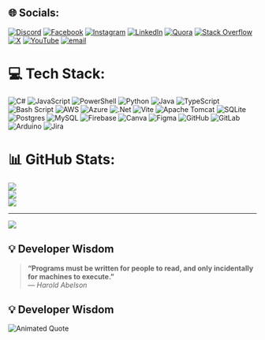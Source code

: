 
## 🌐 Socials:
[![Discord](https://img.shields.io/badge/Discord-%237289DA.svg?logo=discord&logoColor=white)](https://discord.gg/https://discord.gg/rWZSjCpWks) [![Facebook](https://img.shields.io/badge/Facebook-%231877F2.svg?logo=Facebook&logoColor=white)](https://www.fb.com/l/6lp1kJRRR) [![Instagram](https://img.shields.io/badge/Instagram-%23E4405F.svg?logo=Instagram&logoColor=white)](https://instagram.com/techiefidel) [![LinkedIn](https://img.shields.io/badge/LinkedIn-%230077B5.svg?logo=linkedin&logoColor=white)](https://linkedin.com/in/fidelis-odhiambo-b41231371/) [![Quora](https://img.shields.io/badge/Quora-%23B92B27.svg?logo=Quora&logoColor=white)](https://quora.com/profile/Fidelis-Odhiambo) [![Stack Overflow](https://img.shields.io/badge/-Stackoverflow-FE7A16?logo=stack-overflow&logoColor=white)](https://stackoverflow.com/users/20408001/fidel) [![X](https://img.shields.io/badge/X-black.svg?logo=X&logoColor=white)](https://x.com/@crypofficial) [![YouTube](https://img.shields.io/badge/YouTube-%23FF0000.svg?logo=YouTube&logoColor=white)](https://youtube.com/@Tech_Wins) [![email](https://img.shields.io/badge/Email-D14836?logo=gmail&logoColor=white)](mailto:fidelisodhiambo254@gmail.com) 

# 💻 Tech Stack:
![C#](https://img.shields.io/badge/c%23-%23239120.svg?style=for-the-badge&logo=csharp&logoColor=white) ![JavaScript](https://img.shields.io/badge/javascript-%23323330.svg?style=for-the-badge&logo=javascript&logoColor=%23F7DF1E) ![PowerShell](https://img.shields.io/badge/PowerShell-%235391FE.svg?style=for-the-badge&logo=powershell&logoColor=white) ![Python](https://img.shields.io/badge/python-3670A0?style=for-the-badge&logo=python&logoColor=ffdd54) ![Java](https://img.shields.io/badge/java-%23ED8B00.svg?style=for-the-badge&logo=openjdk&logoColor=white) ![TypeScript](https://img.shields.io/badge/typescript-%23007ACC.svg?style=for-the-badge&logo=typescript&logoColor=white) ![Bash Script](https://img.shields.io/badge/bash_script-%23121011.svg?style=for-the-badge&logo=gnu-bash&logoColor=white) ![AWS](https://img.shields.io/badge/AWS-%23FF9900.svg?style=for-the-badge&logo=amazon-aws&logoColor=white) ![Azure](https://img.shields.io/badge/azure-%230072C6.svg?style=for-the-badge&logo=microsoftazure&logoColor=white) ![.Net](https://img.shields.io/badge/.NET-5C2D91?style=for-the-badge&logo=.net&logoColor=white) ![Vite](https://img.shields.io/badge/vite-%23646CFF.svg?style=for-the-badge&logo=vite&logoColor=white) ![Apache Tomcat](https://img.shields.io/badge/apache%20tomcat-%23F8DC75.svg?style=for-the-badge&logo=apache-tomcat&logoColor=black) ![SQLite](https://img.shields.io/badge/sqlite-%2307405e.svg?style=for-the-badge&logo=sqlite&logoColor=white) ![Postgres](https://img.shields.io/badge/postgres-%23316192.svg?style=for-the-badge&logo=postgresql&logoColor=white) ![MySQL](https://img.shields.io/badge/mysql-4479A1.svg?style=for-the-badge&logo=mysql&logoColor=white) ![Firebase](https://img.shields.io/badge/firebase-a08021?style=for-the-badge&logo=firebase&logoColor=ffcd34) ![Canva](https://img.shields.io/badge/Canva-%2300C4CC.svg?style=for-the-badge&logo=Canva&logoColor=white) ![Figma](https://img.shields.io/badge/figma-%23F24E1E.svg?style=for-the-badge&logo=figma&logoColor=white) ![GitHub](https://img.shields.io/badge/github-%23121011.svg?style=for-the-badge&logo=github&logoColor=white) ![GitLab](https://img.shields.io/badge/gitlab-%23181717.svg?style=for-the-badge&logo=gitlab&logoColor=white) ![Arduino](https://img.shields.io/badge/-Arduino-00979D?style=for-the-badge&logo=Arduino&logoColor=white) ![Jira](https://img.shields.io/badge/jira-%230A0FFF.svg?style=for-the-badge&logo=jira&logoColor=white)
# 📊 GitHub Stats:
![](https://github-readme-stats.vercel.app/api?username=Fidelrock&theme=dark&hide_border=false&include_all_commits=false&count_private=false)<br/>
![](https://nirzak-streak-stats.vercel.app/?user=Fidelrock&theme=dark&hide_border=false)<br/>
![](https://github-readme-stats.vercel.app/api/top-langs/?username=Fidelrock&theme=dark&hide_border=false&include_all_commits=false&count_private=false&layout=compact)

---
[![](https://visitcount.itsvg.in/api?id=Fidelrock&icon=0&color=0)](https://visitcount.itsvg.in)

<!-- Proudly created with GPRM ( https://gprm.itsvg.in ) -->

## 💡 Developer Wisdom

> **“Programs must be written for people to read, and only incidentally for machines to execute.”**  
> — *Harold Abelson*

## 💡 Developer Wisdom

![Animated Quote](https://readme-typing-svg.demolab.com?font=Fira+Code&pause=1000&color=4AE02E&center=true&vCenter=true&width=700&lines=Programs+must+be+written+for+people+to+read%2C;and+only+incidentally+for+machines+to+execute.;–+Harold+Abelson)
